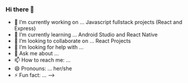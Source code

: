 ### Hi there 👋

- 🔭 I’m currently working on ... Javascript fullstack projects (React and Express)
- 🌱 I’m currently learning ... Android Studio and React Native
- 👯 I’m looking to collaborate on ... React Projects 
- 🤔 I’m looking for help with ...
- 💬 Ask me about ...
- 📫 How to reach me: ...
- 😄 Pronouns: ... her/she
- ⚡ Fun fact: ...
-->
